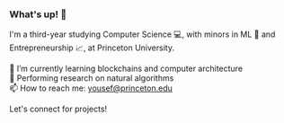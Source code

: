 ### What's up! 🤙

I'm a third-year studying Computer Science 💻, with minors in ML 🤖 and Entrepreneurship 📈, at Princeton University. <br>

🔐 I’m currently learning blockchains and computer architecture <br>
🤯 Performing research on natural algorithms <br>
📫 How to reach me: yousef@princeton.edu <br>

Let's connect for projects!

<!--
**Yousef-Amin/Yousef-Amin** is a ✨ _special_ ✨ repository because its `README.md` (this file) appears on your GitHub profile.

Here are some ideas to get you started:

🔭 I’m currently working on understanding blockchains!
- 🌱 I’m currently learning ...
- 👯 I’m looking to collaborate on ...
- 🤔 I’m looking for help with ...
- 💬 Ask me about ...
- 📫 How to reach me: ...
- 😄 Pronouns: ...
- ⚡ Fun fact: ...
-->


